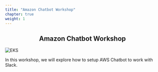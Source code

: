 ```yaml
---
title: "Amazon Chatbot Workshop"
chapter: true
weight: 1
---
```


<div style="text-align: center"><h2>Amazon Chatbot Workshop</h2></div>

![EKS](images/welcome.png)

In this workshop, we will explore how to setup AWS Chatbot to work with Slack.
